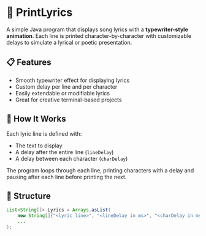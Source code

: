 # 🎵 PrintLyrics

A simple Java program that displays song lyrics with a **typewriter-style animation**. Each line is printed character-by-character with customizable delays to simulate a lyrical or poetic presentation.

## 📋 Features
- Smooth typewriter effect for displaying lyrics
- Custom delay per line and per character
- Easily extendable or modifiable lyrics
- Great for creative terminal-based projects

## 🧠 How It Works
Each lyric line is defined with:
- The text to display
- A delay after the entire line (`lineDelay`)
- A delay between each character (`charDelay`)

The program loops through each line, printing characters with a delay and pausing after each line before printing the next.

## 📁 Structure

```java
List<String[]> Lyrics = Arrays.asList(
    new String[]{"<lyric line>", "<lineDelay in ms>", "<charDelay in ms>"},
    ...
);
